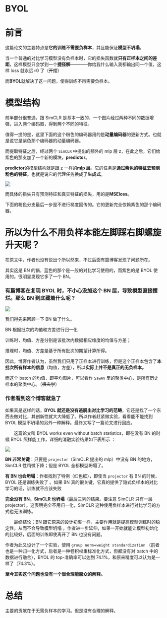 # BYOL

# 前言

这篇论文的主要特点是**它的训练不需要负样本**，并且能保证**模型不坍塌**。

当一个普通的对比学习模型没有负样本时，它的损失函数就**只有正样本之间的差距**，这样模型只会学到一个**捷径解**————你给我什么输入我都输出同一个值，这样 loss 就永远=0 了（~~开摆~~）

而**BYOL**就解决了这一问题，使得训练不再需要负样本。

# 模型结构

前半部分很普通，跟 SimCLR 是基本一致的，一个图片经过两种不同的数据增强，进入两个编码器，得到两个不同的特征。

值得一提的是，这里下面的这个粉色的编码器用的是**动量编码器**的更新方式。也就是说它是紫色那个编码器的动量编码器。

而提取特征之后，经过两个 `SimCLR` 中提出的额外的 mlp 层 z，在此之后，它们给紫色的那支加了一个新的模块，**predictor**。

**predictor**的模型结构就是跟 z 一样的**mlp 层**。它的任务是**通过紫色的特征去预测粉色的特征**。也就是说它的代理任务换成了**生成式**。

![](https://cdn.xyxsw.site/boxcne7eizRhw5GKRSpF40KcMEh.png)

而具体的损失只有预测特征和真实特征的损失，用的是**MSEloss**。

下面的粉色分支最后一步是不进行梯度回传的。它的更新完全依赖紫色的那个编码器。

# 所以为什么不用负样本能左脚踩右脚螺旋升天呢？

在原文中，作者也没有说出个所以然来，不过后面有篇博客发现了问题所在。

其实这是 BN 的锅，蓝色的那个是一般的对比学习使用的，而紫色的是 BYOL 使用的。很明显发现它多了一个 BN。

### 有篇博客在复现 BYOL 时，不小心没加这个 BN 层，导致模型直接摆烂。那么 BN 到底藏着什么呢？

![](https://cdn.xyxsw.site/boxcn8wfpZCjOD2lFsM03N5vatl.png)

我们得先来回顾一下 BN 做了什么。

BN 根据批次的均值和方差进行归一化

训练时，均值、方差分别是该批次内数据相应维度的均值与方差；

推理时，均值、方差是基于所有批次的期望计算所得。

因此，博客作者认为，虽然我们只用了正样本进行训练，但是这个正样本包含了**本批次所有样本的信息**（均值，方差），所以**实际上并不是真正的无负样本。**

而这个 batch 的均值，即平均图片，可以看作 `SawAV` 里的聚类中心，是所有历史样本的聚类中心。（<del>很玄学</del>）

### 作者看到这个博客就急了

如果真是这样的话，**BYOL 就还是没有逃脱出对比学习的范畴**，它还是找了一个东西去做对比，其创新性就大大降低了。所以作者赶紧做实验，看看能不能找到 BYOL 模型不坍塌的另外一种解释。最终又写了一篇论文进行回应。

  这篇论文叫 BYOL works even without batch statistics，即在没有 BN 的时候 BYOL 照样能工作，详细的消融实验结果如下表所示 ：

![](https://cdn.xyxsw.site/boxcncmJWb99mlUUIFTPjGoCqYb.png)

**BN 非常关键**：只要是 `projector`（SimCLR 提出的 mlp）中没有 BN 的地方，SimCLR 性稍微下降；但是 BYOL 全都模型坍塌了。

**有 BN 也会坍塌**：作者找到了特例（红色框），即使当 `projector` 有 BN 的时候，BYOL 还是训练失败了 。如果 BN 真的很关键，它真的提供了隐式负样本的对比学习的话，训练就不应该失败

**完全没有 BN，SimCLR 也坍塌**（最后三列的结果。要注意 SimCLR 只有一层 projector）。这表明完全不用归一化，SimCLR 这种使用负样本进行对比学习的方式也无法训练。

  最终结论：BN 跟它原来的设计初衷一样，主要作用就是提高模型训练时的稳定性，从而不会导致模型坍塌 。作者进一步延伸，如果一开始就能让模型初始化的比较好，后面的训练即使离开了 BN 也没有问题。

作者为此又设计了一个实验，使用 `group norm`+`weight standardization` （前者也是一种归一化方式，后者是一种卷积权重标准化方式，但都没有对 batch 中的数据进行融合），BYOL 的 top-准确率可以达到 74.1%，和原来精度可以认为是一样了（74.3%）。

**至今其实这个问题也没有一个很合理能服众的解释。**

# 总结

主要的贡献在于无需负样本的学习。但是没有合理的解释。
